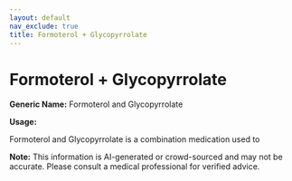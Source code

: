 ```yaml
---
layout: default
nav_exclude: true
title: Formoterol + Glycopyrrolate
---
```


# Formoterol + Glycopyrrolate

**Generic Name:** Formoterol and Glycopyrrolate

**Usage:**

Formoterol and Glycopyrrolate is a combination medication used to

**Note:** This information is AI-generated or crowd-sourced and may not be accurate. Please consult a medical professional for verified advice.